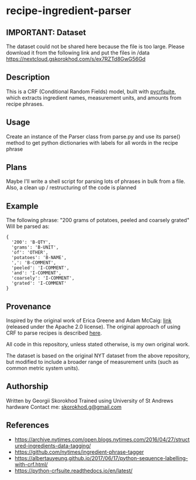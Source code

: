 # recipe-ingredient-parser

## IMPORTANT: Dataset
The dataset could not be shared here because the file is too large.
Please download it from the following link and put the files in /data
https://nextcloud.gskorokhod.com/s/ex7RZTd8GwG56Gd

## Description
This is a CRF (Conditional Random Fields) model, built with [pycrfsuite](https://python-crfsuite.readthedocs.io/en/latest/),
which extracts ingredient names, measurement units, and amounts from recipe phrases.

## Usage
Create an instance of the Parser class from parse.py and use its
parse() method to get python dictionaries with labels for all words in the recipe phrase

## Plans
Maybe I'll write a shell script for parsing lots of phrases in bulk from a file.
Also, a clean up / restructuring of the code is planned

## Example
The following phrase:
"200 grams of potatoes, peeled and coarsely grated"
Will be parsed as:
```
{
  '200': 'B-QTY',
  'grams': 'B-UNIT',
  'of': 'OTHER',
  'potatoes': 'B-NAME',
  ',': 'B-COMMENT',
  'peeled': 'I-COMMENT',
  'and': 'I-COMMENT',
  'coarsely': 'I-COMMENT',
  'grated': 'I-COMMENT'
}
```

## Provenance
Inspired by the original work of Erica Greene and Adam McCaig: [link](https://github.com/nytimes/ingredient-phrase-tagger)
(released under the Apache 2.0 license).
The original approach of using CRF to parse recipes is described [here](https://archive.nytimes.com/open.blogs.nytimes.com/2016/04/27/structured-ingredients-data-tagging/).

All code in this repository, unless stated otherwise, is my own original work.

The dataset is based on the original NYT dataset from the above repository, but modified to include a broader range of measurement units
(such as common metric system units).

## Authorship
Written by Georgii Skorokhod
Trained using University of St Andrews hardware
Contact me: skorokhod.g@gmail.com

## References
- https://archive.nytimes.com/open.blogs.nytimes.com/2016/04/27/structured-ingredients-data-tagging/
- https://github.com/nytimes/ingredient-phrase-tagger
- https://albertauyeung.github.io/2017/06/17/python-sequence-labelling-with-crf.html/
- https://python-crfsuite.readthedocs.io/en/latest/
